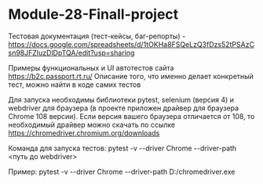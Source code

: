 # Module-28-Finall-project

Тестовая документация (тест-кейсы, баг-репорты) - https://docs.google.com/spreadsheets/d/1tOKHa8FSQeLzQ3fDzs52tPSAzCsn98JFZIuzDlDpTQA/edit?usp=sharing

Примеры функциональных и UI автотестов сайта https://b2c.passport.rt.ru/ Описание того, что именно делает конкретный тест, можно найти в коде самих тестов

Для запуска необходимы библиотеки pytest, selenium (версия 4) и webdriver для браузера (в проекте приложен драйвер для браузера Chrome 108 версии). Если версия вашего браузера отличается от 108, то необходимый драйвер можно скачать по ссылке https://chromedriver.chromium.org/downloads

Команда для запуска тестов: pytest -v --driver Chrome --driver-path <путь до webdriver> 

Пример: pytest -v --driver Chrome --driver-path D:/chromedriver.exe
